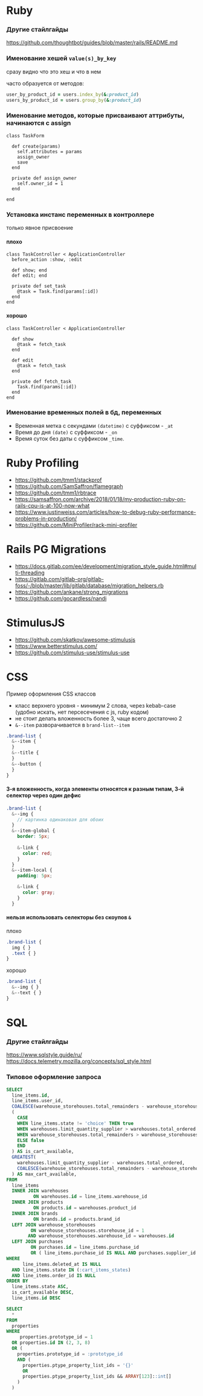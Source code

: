 # Ruby
### Другие стайлгайды
https://github.com/thoughtbot/guides/blob/master/rails/README.md

### Именование хешей `value(s)_by_key`

сразу видно что это хеш и что в нем

часто образуется от методов:

```ruby
user_by_product_id = users.index_by(&:product_id)
users_by_product_id = users.group_by(&:product_id)
```

### Именование методов, которые присваивают аттрибуты, начинаются с assign

```
class TaskForm
  
  def create(params)
    self.attributes = params
    assign_owner
    save
  end
  
  private def assign_owner
    self.owner_id = 1
  end

end
```


### Установка инстанс переменных в контроллере
только явное присвоение

#### плохо
```
class TaskController < ApplicationController
  before_action :show, :edit
  
  def show; end
  def edit; end
  
  private def set_task
    @task = Task.find(params[:id])
  end
end
```

#### хорошо
```
class TaskController < ApplicationController
  
  def show
    @task = fetch_task
  end
  
  def edit
    @task = fetch_task
  end
  
  private def fetch_task
    Task.find(params[:id])
  end
end
```

### Именование временных полей в бд, переменных
- Временная метка с секундами `(datetime)` с суффиксом  - `_at`
- Время до дня `(date)` с суффиксом - `_on`
- Время суток без даты с суффиксом `_time`.

# Ruby Profiling

- https://github.com/tmm1/stackprof
- https://github.com/SamSaffron/flamegraph
- https://github.com/tmm1/rbtrace
- https://samsaffron.com/archive/2018/01/18/my-production-ruby-on-rails-cpu-is-at-100-now-what
- https://www.justinweiss.com/articles/how-to-debug-ruby-performance-problems-in-production/
- https://github.com/MiniProfiler/rack-mini-profiler

# Rails PG Migrations
- https://docs.gitlab.com/ee/development/migration_style_guide.html#multi-threading
- https://gitlab.com/gitlab-org/gitlab-foss/-/blob/master/lib/gitlab/database/migration_helpers.rb
- https://github.com/ankane/strong_migrations
- https://github.com/gocardless/nandi


# StimulusJS
- https://github.com/skatkov/awesome-stimulusjs
- https://www.betterstimulus.com/
- https://github.com/stimulus-use/stimulus-use

# CSS
Пример оформления CSS классов
- класс верхнего уровня - минимум 2 слова, через kebab-case (удобно искать, нет персесечения с js, ruby кодом)
- не стоит делать вложенность более 3, чаще всего достаточно 2
- `&--item` разворачивается в `brand-list--item`

```scss
.brand-list {
  &--item {
  }
  &--title {
  }
  &--button {
  }
}
```

#### 3-я вложенность, когда элементы относятся к разным типам, 3-й селектор через один дефис
```scss
.brand-list {
  &--img {
    // картинка одинаковая для обоих
  }
  &--item-global {
    border: 5px;
    
    &-link {
      color: red;
    }
  }
  &--item-local {
    padding: 5px;

    &-link {
      color: gray;
    }
  }
```

#### нельзя использовать селекторы без скоупов `&`

плохо
```scss
.brand-list {
  img { }
  .text { }
}
```
хорошо
```scss
.brand-list {
  &--img { }
  &--text { }
}
```

# SQL
### Другие стайлгайды
https://www.sqlstyle.guide/ru/
https://docs.telemetry.mozilla.org/concepts/sql_style.html

### Типовое оформление запроса

```sql
SELECT
  line_items.id,
  line_items.user_id,
  COALESCE(warehouse_storehouses.total_remainders - warehouse_storehouses.total_in_delivery, 0) AS available_main_storehouse,
  (
    CASE
    WHEN line_items.state != 'choice' THEN true
    WHEN warehouses.limit_quantity_supplier > warehouses.total_ordered THEN true
    WHEN warehouse_storehouses.total_remainders > warehouse_storehouses.total_in_delivery THEN true
    ELSE false
    END
  ) AS is_cart_available,
  GREATEST(
    warehouses.limit_quantity_supplier - warehouses.total_ordered,
    COALESCE(warehouse_storehouses.total_remainders - warehouse_storehouses.total_in_delivery, 0)
  ) AS max_cart_available,
FROM
  line_items
  INNER JOIN warehouses
          ON warehouses.id = line_items.warehouse_id
  INNER JOIN products
          ON products.id = warehouses.product_id
  INNER JOIN brands
          ON brands.id = products.brand_id
  LEFT JOIN warehouse_storehouses
         ON warehouse_storehouses.storehouse_id = 1
        AND warehouse_storehouses.warehouse_id = warehouses.id
  LEFT JOIN purchases
         ON purchases.id = line_items.purchase_id
         OR ( line_items.purchase_id IS NULL AND purchases.supplier_id = products.supplier_id AND purchases.state = 'created' )
WHERE
      line_items.deleted_at IS NULL
  AND line_items.state IN (:cart_items_states)
  AND line_items.order_id IS NULL
ORDER BY
  line_items.state ASC,
  is_cart_available DESC,
  line_items.id DESC
```


```sql
SELECT
  *
FROM
  properties
WHERE
     properties.prototype_id = 1
  OR properties.id IN (2, 3, 8)
  OR (
    properties.prototype_id = :prototype_id
    AND (
      properties.ptype_property_list_ids = '{}'
      OR
      properties.ptype_property_list_ids && ARRAY[123]::int[]
    )
  )
```
